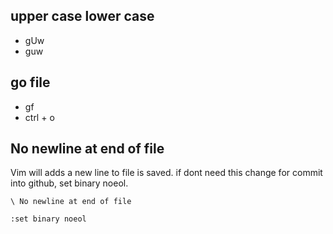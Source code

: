 
upper case lower case
--
- gUw 
- guw



go file
--
- gf
- ctrl + o


No newline at end of file
--

Vim will adds a new line to file is saved.
if dont need this change for commit into github, set binary noeol.

`\ No newline at end of file`
```
:set binary noeol
```
